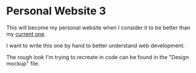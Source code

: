 # Personal Website 3
This will become my personal website when I consider it to be better than my [current one](https://jan-balanya-scholl.de).

I want to write this one by hand to better understand web development. 

The rough look I'm trying to recreate in code can be found in the "Design mockup" file.